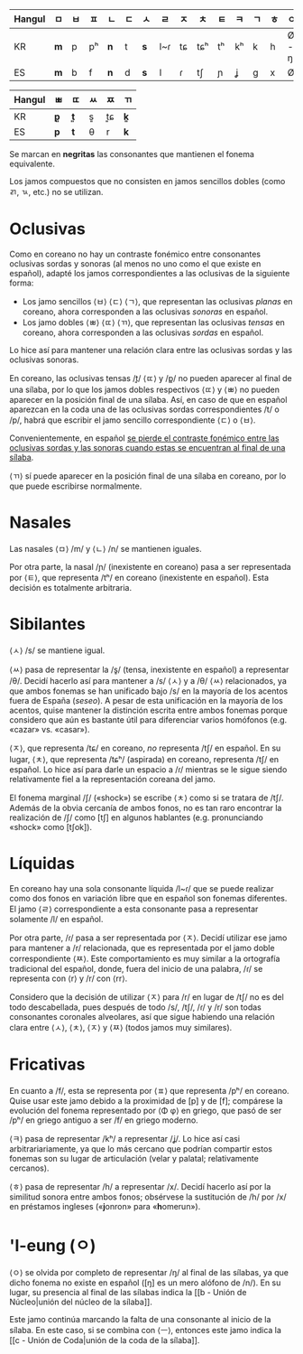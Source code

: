 | Hangul | **ㅁ** | ㅂ  | ㅍ  | **ㄴ** | ㄷ  | **ㅅ** | ㄹ  | ㅈ  | ㅊ  | ㅌ  | ㅋ  | ㄱ  | ㅎ  | ㅇ    |
| ------ | ------ | --- | --- | ------ | --- | ------ | --- | --- | --- | --- | --- | --- | --- | ----- |
| KR     | **m**  | p   | pʰ  | **n**  | t   | **s**  | l~ɾ | tɕ  | tɕʰ | tʰ  | kʰ  | k   | h   | Ø - ŋ |
| ES     | **m**  | b   | f   | **n**  | d   | **s**  | l   | ɾ   | tʃ  | ɲ   | ʝ   | g   | x   | Ø     |

| Hangul | **ㅃ** | **ㄸ** | ㅆ  | ㅉ  | **ㄲ** |
| ------ | ------ | ------ | --- | --- | ------ |
| KR     | **p͈** | **t͈** | s͈  | t͈ɕ | **k͈** |
| ES     | **p**  | **t**  | θ   | r   | **k**  |

Se marcan en **negritas** las consonantes que mantienen el fonema equivalente.

Los jamos compuestos que no consisten en jamos sencillos dobles (como ㄺ, ㄳ, etc.) no se utilizan. 

# Oclusivas

Como en coreano no hay un contraste fonémico entre consonantes oclusivas sordas y sonoras (al menos no uno como el que existe en español), adapté los jamos correspondientes a las oclusivas de la siguiente forma:

- Los jamo sencillos ⟨ㅂ⟩ ⟨ㄷ⟩ ⟨ㄱ⟩, que representan las oclusivas *planas* en coreano, ahora corresponden a las oclusivas *sonoras* en español.
- Los jamo dobles ⟨ㅃ⟩ ⟨ㄸ⟩ ⟨ㄲ⟩, que representan las oclusivas *tensas* en coreano, ahora corresponden a las oclusivas *sordas* en español.

Lo hice así para mantener una relación clara entre las oclusivas sordas y las oclusivas sonoras.

En coreano, las oclusivas tensas /t͈/ ⟨ㄸ⟩ y /p͈/ no pueden aparecer al final de una sílaba, por lo que los jamos dobles respectivos ⟨ㄸ⟩ y ⟨ㅃ⟩ no pueden aparecer en la posición final de una sílaba. Así, en caso de que en español aparezcan en la coda una de las oclusivas sordas correspondientes /t/ o /p/, habrá que escribir el jamo sencillo correspondiente ⟨ㄷ⟩ o ⟨ㅂ⟩. 

Convenientemente, en español [se pierde el contraste fonémico entre las oclusivas sordas y las sonoras cuando estas se encuentran al final de una sílaba](https://en.wikipedia.org/wiki/Spanish_phonology#Obstruents).

⟨ㄲ⟩ sí puede aparecer en la posición final de una sílaba en coreano, por lo que puede escribirse normalmente.

# Nasales

Las nasales ⟨ㅁ⟩ /m/ y ⟨ㄴ⟩ /n/ se mantienen iguales. 

Por otra parte, la nasal /ɲ/ (inexistente en coreano) pasa a ser representada por ⟨ㅌ⟩, que representa /tʰ/ en coreano (inexistente en español). Esta decisión es totalmente arbitraria.

# Sibilantes

⟨ㅅ⟩ /s/ se mantiene igual.

⟨ㅆ⟩ pasa de representar la /s͈/ (tensa, inexistente en español) a representar /θ/. Decidí hacerlo así para mantener a /s/ ⟨ㅅ⟩ y a /θ/ ⟨ㅆ⟩ relacionados, ya que ambos fonemas se han unificado bajo /s/ en la mayoría de los acentos fuera de España (*seseo*). A pesar de esta unificación en la mayoría de los acentos, quise mantener la distinción escrita entre ambos fonemas porque considero que aún es bastante útil para diferenciar varios homófonos (e.g. «cazar» vs. «casar»).

⟨ㅈ⟩, que representa /tɕ/ en coreano, *no* representa /tʃ/ en español. En su lugar, ⟨ㅊ⟩, que representa /tɕʰ/ (aspirada) en coreano, representa /tʃ/ en español. Lo hice así para darle un espacio a /ɾ/ mientras se le sigue siendo relativamente fiel a la representación coreana del jamo.

El fonema marginal /ʃ/ («shock») se escribe ⟨ㅊ⟩ como si se tratara de /tʃ/. Además de la obvia cercanía de ambos fonos, no es tan raro encontrar la realización de /ʃ/ como [tʃ] en algunos hablantes (e.g. pronunciando «shock» como [tʃok]).

# Líquidas

En coreano hay una sola consonante líquida /l~ɾ/ que se puede realizar como dos fonos en variación libre que en español son fonemas diferentes. El jamo ⟨ㄹ⟩ correspondiente a esta consonante pasa a representar solamente /l/ en español. 

Por otra parte, /ɾ/ pasa a ser representada por ⟨ㅈ⟩. Decidí utilizar ese jamo para mantener a /r/ relacionada, que es representada por el jamo doble correspondiente ⟨ㅉ⟩. Este comportamiento es muy similar a la ortografía tradicional del español, donde, fuera del inicio de una palabra, /ɾ/ se representa con ⟨r⟩ y /r/ con ⟨rr⟩. 

Considero que la decisión de utilizar ⟨ㅈ⟩ para /r/ en lugar de /tʃ/ no es del todo descabellada, pues después de todo /s/, /tʃ/, /ɾ/ y /r/ son todas consonantes coronales alveolares, así que sigue habiendo una relación clara entre ⟨ㅅ⟩, ⟨ㅊ⟩, ⟨ㅈ⟩ y ⟨ㅉ⟩ (todos jamos muy similares).

# Fricativas

En cuanto a /f/, esta se representa por ⟨ㅍ⟩ que representa /pʰ/ en coreano. Quise usar este jamo debido a la proximidad de [p] y de [f]; compárese la evolución del fonema representado por ⟨Φ φ⟩ en griego, que pasó de ser /pʰ/ en griego antiguo a ser /f/ en griego moderno.

⟨ㅋ⟩ pasa de representar /kʰ/ a representar /ʝ/. Lo hice así casi arbitrariariamente, ya que lo más cercano que podrían compartir estos fonemas son su lugar de articulación (velar y palatal; relativamente cercanos).

⟨ㅎ⟩ pasa de representar /h/ a representar /x/. Decidí hacerlo así por la similitud sonora entre ambos fonos; obsérvese la sustitución de /h/ por /x/ en préstamos ingleses («**j**onron» para «**h**omerun»).

# 'I-eung (ㅇ)

⟨ㅇ⟩ se olvida por completo de representar /ŋ/ al final de las sílabas, ya que dicho fonema no existe en español ([ŋ] es un mero alófono de /n/). En su lugar, su presencia al final de las sílabas indica la [[b - Unión de Núcleo|unión del núcleo de la sílaba]].

Este jamo continúa marcando la falta de una consonante al inicio de la sílaba. En este caso, si se combina con ⟨ㅡ⟩, entonces este jamo indica la [[c - Unión de Coda|unión de la coda de la sílaba]].
